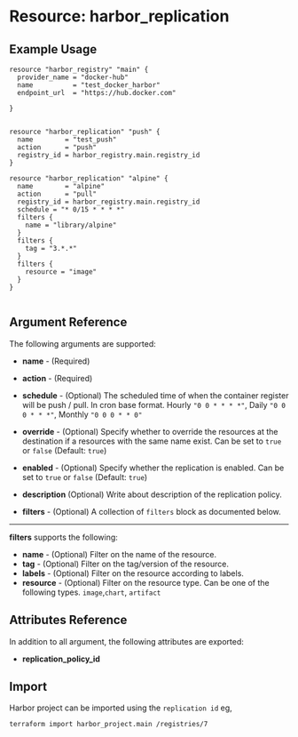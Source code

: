 # Resource: harbor_replication



## Example Usage

```hcl
resource "harbor_registry" "main" {
  provider_name = "docker-hub"
  name          = "test_docker_harbor"
  endpoint_url  = "https://hub.docker.com"

}


resource "harbor_replication" "push" {
  name        = "test_push"
  action      = "push"
  registry_id = harbor_registry.main.registry_id
}

resource "harbor_replication" "alpine" {
  name        = "alpine"
  action      = "pull"
  registry_id = harbor_registry.main.registry_id
  schedule = "* 0/15 * * * *"
  filters {
    name = "library/alpine"
  }
  filters {
    tag = "3.*.*"
  }
  filters {
    resource = "image"
  }
}
 
```

## Argument Reference
The following arguments are supported:

* **name** - (Required)

* **action** - (Required)

* **schedule** - (Optional) The scheduled time of when the container register will be push / pull. In cron base format. Hourly `"0 0 * * * *"`, Daily `"0 0 0 * * *"`, Monthly `"0 0 0 * * 0"`
* **override** - (Optional) Specify whether to override the resources at the destination if a resources with the same name exist. Can be set to `true` or `false` (Default: `true`)
* **enabled** - (Optional) Specify whether the replication is enabled. Can be set to `true` or `false` (Default: `true`)
* **description** (Optional) Write about description of the replication policy.

* **filters** - (Optional) A collection of `filters` block as documented below.

---

**filters** supports the following:

* **name** - (Optional) Filter on the name of the resource.
* **tag** - (Optional) Filter on the tag/version of the resource.
* **labels** - (Optional) Filter on the resource according to labels.
* **resource** - (Optional) Filter on the resource type. Can be one of the following types. `image`,`chart`, `artifact`
				


## Attributes Reference
In addition to all argument, the following attributes are exported:

* **replication_policy_id**
  
## Import
Harbor project can be imported using the `replication id` eg,

`
terraform import harbor_project.main /registries/7
`
